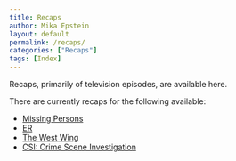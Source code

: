 ```yaml
---
title: Recaps
author: Mika Epstein
layout: default
permalink: /recaps/
categories: ["Recaps"]
tags: [Index]
---
```


Recaps, primarily of television episodes, are available here.

There are currently recaps for the following available:

* [Missing Persons](/library/actor/missing-persons-episodes/)
* [ER](/library/actor/er-episodes/)
* [The West Wing](/library/actor/west-wing-episodes/)
* [CSI: Crime Scene Investigation](/library/actor/csi-episodes/)
